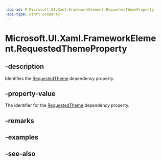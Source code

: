 ```yaml
---
-api-id: P:Microsoft.UI.Xaml.FrameworkElement.RequestedThemeProperty
-api-type: winrt property
---
```


<!-- Property syntax
public Microsoft.UI.Xaml.DependencyProperty RequestedThemeProperty { get; }
-->

# Microsoft.UI.Xaml.FrameworkElement.RequestedThemeProperty

## -description

Identifies the [RequestedTheme](frameworkelement_requestedtheme.md) dependency property.

## -property-value

The identifier for the [RequestedTheme](frameworkelement_requestedtheme.md) dependency property.

## -remarks

## -examples

## -see-also
